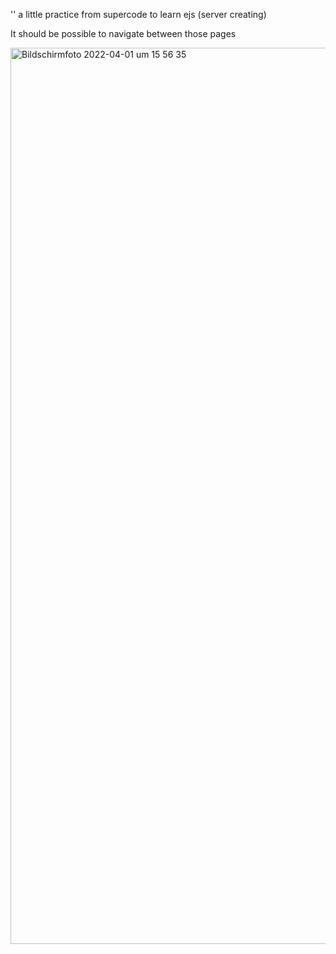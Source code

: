 '' a little practice from supercode to learn ejs (server creating)

It should be possible to navigate between those pages

<img width="1434" alt="Bildschirmfoto 2022-04-01 um 15 56 35" src="https://user-images.githubusercontent.com/96615527/161390405-5ad40c5f-cc05-4949-9f03-51a23810dc3e.png">
